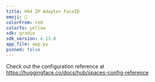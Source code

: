 ```yaml
---
title: H94 IP Adapter FaceID
emoji: 💖
colorFrom: red
colorTo: yellow
sdk: gradio
sdk_version: 4.13.0
app_file: app.py
pinned: false
---
```


Check out the configuration reference at https://huggingface.co/docs/hub/spaces-config-reference
